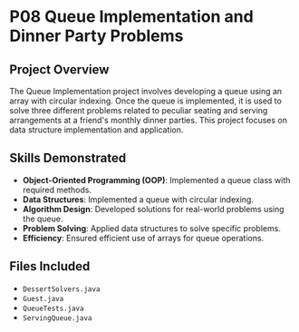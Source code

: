 # P08 Queue Implementation and Dinner Party Problems

## Project Overview
The Queue Implementation project involves developing a queue using an array with circular indexing. Once the queue is implemented, it is used to solve three different problems related to peculiar seating and serving arrangements at a friend's monthly dinner parties. This project focuses on data structure implementation and application.

## Skills Demonstrated
- **Object-Oriented Programming (OOP)**: Implemented a queue class with required methods.
- **Data Structures**: Implemented a queue with circular indexing.
- **Algorithm Design**: Developed solutions for real-world problems using the queue.
- **Problem Solving**: Applied data structures to solve specific problems.
- **Efficiency**: Ensured efficient use of arrays for queue operations.

## Files Included
- `DessertSolvers.java`
- `Guest.java`
- `QueueTests.java`
- `ServingQueue.java`
